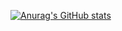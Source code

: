 [![Anurag's GitHub stats](https://github-readme-stats.vercel.app/api?username=vay1314&show_icons=true&theme=jolly&locale=cn)](https://github.com/vay1314)
